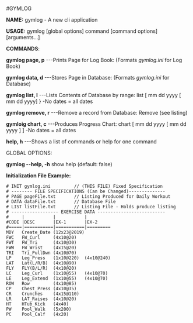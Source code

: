 ﻿#GYMLOG

**NAME:**   gymlog - A new cli application

**USAGE:**   gymlog [global options] command [command options] [arguments...]

**COMMANDS**:

**gymlog page, p** ---Prints Page for Log Book: (Formats _gymlog.ini_ for Log Book)

**gymlog data, d** ---Stores Page in Database: (Formats _gymlog.ini_ for Database)

**gymlog list, l** ---Lists Contents of Database by range:
list [ mm dd yyyy [ mm dd yyyy] } -No dates = all dates

**gymlog remove, r** ---Remove a record from Database:
Remove <record number> (see listing)

**gymloig chart, c** ---Produces Progress Chart:
chart [ mm dd yyyy [ mm dd yyyy ] ] -No dates = all dates

**help, h** ---Shows a list of commands or help for one command

GLOBAL OPTIONS:

**gymlog --help, -h**  show help (default: false)

**Initialization File Example:**

```
# INIT gymlog.ini         // (THIS FILE) Fixed Specification
# -------- FILE SPECIFICATIONS (Can be Changed)--------------
# PAGE pageFile.txt       // Listing Produced for Daily Workout
# DATA dataFile.txt       // Database File
# LIST listFile.txt       // Listing File - Holds produce listing
# ------------------ EXERCISE DATA --------------------------
#     |           |           |
#CODE |DESC       |EX-1       |EX-2
#=====|===========|===========|=========
MDY   Create_Date (12x23@2019)  
FWC   FW_Curl     (4x10@20)
FWT   FW_Tri      (4x10@30)
FWW   FW_Wrist    (4x15@20)
TRI   Tri_PullDwn (4x10@70)
LP    Leg_Press   (1x10@220)  (4x10@240)
LAT   Lat(L/R/B)  (4x10@90)
FLY   FLY(B/L/R)  (4x10@20)
LC    Leg_Curl    (1x10@55)   (4x10@70)
LE    Leg_Extend  (1x10@55)   (4x10@70)
ROW   Row         (4x10@85)
CP    Chest_Press (4x10@35)
CR    Crunches    (4x15@110)
LR    LAT_Raises  (4x10@20)
HT    HTub_Kick   (4x40)     
PW    Pool_Walk   (5x200)
PC    Pool_Calf   (4x20)        
```



